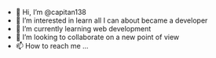 - 👋 Hi, I’m @capitan138
- 👀 I’m interested in learn all I can about became a developer
- 🌱 I’m currently learning web development
- 💞️ I’m looking to collaborate on a new point of view
- 📫 How to reach me ...

<!---
capitan138/capitan138 is a ✨ special ✨ repository because its `README.md` (this file) appears on your GitHub profile.
You can click the Preview link to take a look at your changes.
--->
